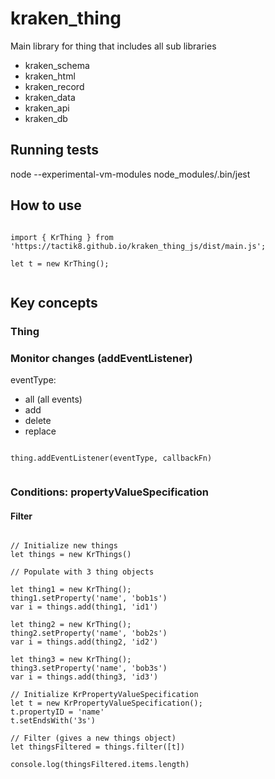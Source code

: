 # kraken_thing

Main library for thing that includes all sub libraries
- kraken_schema
- kraken_html
- kraken_record
- kraken_data
- kraken_api
- kraken_db

## Running tests
node --experimental-vm-modules node_modules/.bin/jest


## How to use

```

import { KrThing } from 'https://tactik8.github.io/kraken_thing_js/dist/main.js';

let t = new KrThing();


```


## Key concepts

### Thing 


### Monitor changes (addEventListener)

eventType: 
- all (all events)
- add
- delete
- replace

```

thing.addEventListener(eventType, callbackFn)


```


### Conditions: propertyValueSpecification

#### Filter

```

// Initialize new things
let things = new KrThings()

// Populate with 3 thing objects

let thing1 = new KrThing();
thing1.setProperty('name', 'bob1s')
var i = things.add(thing1, 'id1')

let thing2 = new KrThing();
thing2.setProperty('name', 'bob2s')
var i = things.add(thing2, 'id2')

let thing3 = new KrThing();
thing3.setProperty('name', 'bob3s')
var i = things.add(thing3, 'id3')

// Initialize KrPropertyValueSpecification
let t = new KrPropertyValueSpecification();
t.propertyID = 'name'
t.setEndsWith('3s')

// Filter (gives a new things object)
let thingsFiltered = things.filter([t])

console.log(thingsFiltered.items.length)

```

